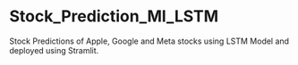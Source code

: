 # Stock_Prediction_Ml_LSTM
 Stock Predictions of Apple, Google and Meta stocks using LSTM Model and deployed using Stramlit.

